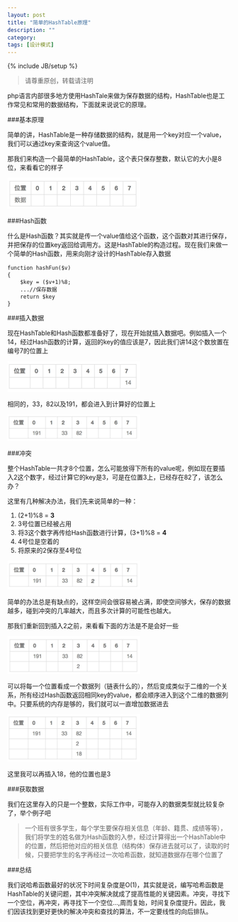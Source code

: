 ```yaml
---
layout: post
title: "简单的HashTable原理"
description: ""
category:
tags: [设计模式]
---
```

{% include JB/setup %}     
> 请尊重原创，转载请注明


php语言内部很多地方使用HashTale来做为保存数据的结构，HashTable也是工作常见和常用的数据结构，下面就来说说它的原理。 

###基本原理

简单的讲，HashTable是一种存储数据的结构，就是用一个key对应一个value，我们可以通过key来查询这个value值。

那我们来构造一个最简单的HashTable，这个表只保存整数，默认它的大小是8位，来看看它的样子


<img src="https://raw.githubusercontent.com/arkulo56/arkulo56.github.com/master/images/hashtable/1.png" width="300" />


###Hash函数

什么是Hash函数？其实就是传一个value值给这个函数，这个函数对其进行保存，并把保存的位置key返回给调用方。这是HashTable的构造过程。现在我们来做一个简单的Hash函数，用来向刚才设计的HashTable存入数据

	function hashFun($v)
	{
		$key = ($v+1)%8;
		...//保存数据
		return $key
	}

###插入数据

现在HashTable和Hash函数都准备好了，现在开始就插入数据吧。例如插入一个14，经过Hash函数的计算，返回的key的值应该是7，因此我们讲14这个数放置在编号7的位置上


<img src="https://raw.githubusercontent.com/arkulo56/arkulo56.github.com/master/images/hashtable/2.png" width="300" />

相同的，33，82以及191，都会进入到计算好的位置上



<img src="https://raw.githubusercontent.com/arkulo56/arkulo56.github.com/master/images/hashtable/3.png" width="300" />


###冲突

整个HashTable一共才8个位置，怎么可能放得下所有的value呢，例如现在要插入2这个数字，经过计算它的key是3，可是在位置3上，已经存在82了，该怎么办？

这里有几种解决办法，我们先来说简单的一种：

1. (2+1)%8 = **3**
2. 3号位置已经被占用
3. 将3这个数字再传给Hash函数进行计算，(3+1)%8 = **4**
4. 4号位是空着的
5. 将原来的2保存至4号位



<img src="https://raw.githubusercontent.com/arkulo56/arkulo56.github.com/master/images/hashtable/4.png" width="300" />

简单的办法总是有缺点的，这样空间会很容易被占满，即使空间够大，保存的数据越多，碰到冲突的几率越大，而且多次计算的可能性也越大。

那我们重新回到插入2之前，来看看下面的方法是不是会好一些


<img src="https://raw.githubusercontent.com/arkulo56/arkulo56.github.com/master/images/hashtable/5.png" width="300" />


可以将每一个位置看成一个数据列（链表什么的），然后变成类似于二维的一个关系，所有经过Hash函数返回相同key的value，都会顺序进入到这个二维的数据列中。只要系统的内存是够的，我们就可以一直增加数据进去



<img src="https://raw.githubusercontent.com/arkulo56/arkulo56.github.com/master/images/hashtable/6.png" width="300" />

这里我可以再插入18，他的位置也是3

###获取数据

我们在这里存入的只是一个整数，实际工作中，可能存入的数据类型就比较复杂了，举个例子吧

> 一个班有很多学生，每个学生要保存相关信息（年龄、籍贯、成绩等等），我们将学生的姓名做为Hash函数的入参，经过计算得出一个HashTable中的位置，然后把他对应的相关信息（结构体）保存进去就可以了，读取的时候，只要把学生的名字再经过一次哈希函数，就知道数据存在哪个位置了


###总结


我们说哈希函数最好的状况下时间复杂度是O(1)，其实就是说，编写哈希函数是HashTable的关键问题，其中冲突解决就成了提高性能的关键因素。冲突，寻找下一个空位，再冲突，再寻找下一个空位...,周而复始，时间复杂度提升。因此，我们因该找到更好更快的解决冲突和查找的算法，不一定要线性的向后排队。






